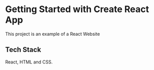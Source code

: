# Getting Started with Create React App

This project is an example of a React Website

## Tech Stack

React, HTML and CSS.
